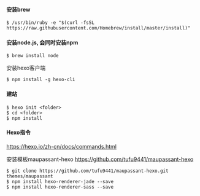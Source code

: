#### 安装brew
```
$ /usr/bin/ruby -e "$(curl -fsSL https://raw.githubusercontent.com/Homebrew/install/master/install)"
```

#### 安装node.js, 会同时安装npm
```
$ brew install node
```

安装hexo客户端
```
$ npm install -g hexo-cli
```

#### 建站
```
$ hexo init <folder>
$ cd <folder>
$ npm install
```

#### Hexo指令
https://hexo.io/zh-cn/docs/commands.html


安装模板maupassant-hexo
https://github.com/tufu9441/maupassant-hexo
```
$ git clone https://github.com/tufu9441/maupassant-hexo.git themes/maupassant
$ npm install hexo-renderer-jade --save
$ npm install hexo-renderer-sass --save
```



